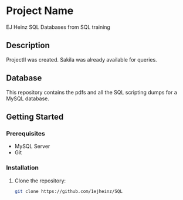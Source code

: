 # Project Name
EJ Heinz SQL Databases from SQL training

## Description
ProjectII was created. Sakila was already available for queries. 

## Database
This repository contains the pdfs and all the SQL scripting dumps for a MySQL database.

## Getting Started
### Prerequisites
- MySQL Server
- Git

### Installation
1. Clone the repository:
   ```sh 
   git clone https://github.com/1ejheinz/SQL